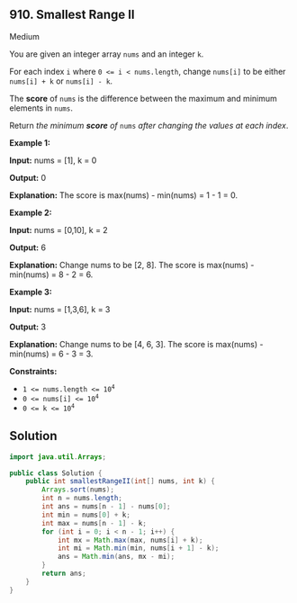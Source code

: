 ## 910\. Smallest Range II

Medium

You are given an integer array `nums` and an integer `k`.

For each index `i` where `0 <= i < nums.length`, change `nums[i]` to be either `nums[i] + k` or `nums[i] - k`.

The **score** of `nums` is the difference between the maximum and minimum elements in `nums`.

Return _the minimum **score** of_ `nums` _after changing the values at each index_.

**Example 1:**

**Input:** nums = [1], k = 0

**Output:** 0

**Explanation:** The score is max(nums) - min(nums) = 1 - 1 = 0.

**Example 2:**

**Input:** nums = [0,10], k = 2

**Output:** 6

**Explanation:** Change nums to be [2, 8]. The score is max(nums) - min(nums) = 8 - 2 = 6.

**Example 3:**

**Input:** nums = [1,3,6], k = 3

**Output:** 3

**Explanation:** Change nums to be [4, 6, 3]. The score is max(nums) - min(nums) = 6 - 3 = 3.

**Constraints:**

*   <code>1 <= nums.length <= 10<sup>4</sup></code>
*   <code>0 <= nums[i] <= 10<sup>4</sup></code>
*   <code>0 <= k <= 10<sup>4</sup></code>

## Solution

```java
import java.util.Arrays;

public class Solution {
    public int smallestRangeII(int[] nums, int k) {
        Arrays.sort(nums);
        int n = nums.length;
        int ans = nums[n - 1] - nums[0];
        int min = nums[0] + k;
        int max = nums[n - 1] - k;
        for (int i = 0; i < n - 1; i++) {
            int mx = Math.max(max, nums[i] + k);
            int mi = Math.min(min, nums[i + 1] - k);
            ans = Math.min(ans, mx - mi);
        }
        return ans;
    }
}
```